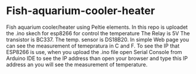 # Fish-aquarium-cooler-heater
Fish aquarium cooler/heater using Peltie elements. In this repo is uploadet the .ino skech for esp8266 for control the temperature
The Relay is 5V
The transistor is BC337.
The temp. sensor is DS18B20.
In simple Web page you can see the measurement of temepratura in C and F.
To see the IP that ESP8266 is use, when you upload the .ino file open Serial Console from Arduino IDE to see the IP address than open your browser and type this IP address an you will  see the measurement of temperature.
